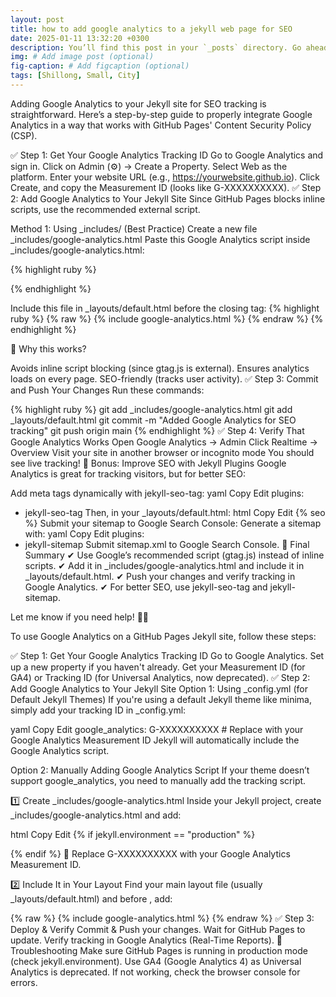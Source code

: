 ```yaml
---
layout: post
title: how to add google analytics to a jekyll web page for SEO 
date: 2025-01-11 13:32:20 +0300
description: You’ll find this post in your `_posts` directory. Go ahead and edit it and re-build the site to see your changes. # Add post description (optional)
img: # Add image post (optional)
fig-caption: # Add figcaption (optional)
tags: [Shillong, Small, City]
---
```


Adding Google Analytics to your Jekyll site for SEO tracking is straightforward. Here’s a step-by-step guide to properly integrate Google Analytics in a way that works with GitHub Pages' Content Security Policy (CSP).

✅ Step 1: Get Your Google Analytics Tracking ID
Go to Google Analytics and sign in.
Click on Admin (⚙️) → Create a Property.
Select Web as the platform.
Enter your website URL (e.g., https://yourwebsite.github.io).
Click Create, and copy the Measurement ID (looks like G-XXXXXXXXXX).
✅ Step 2: Add Google Analytics to Your Jekyll Site
Since GitHub Pages blocks inline scripts, use the recommended external script.

Method 1: Using _includes/ (Best Practice)
Create a new file _includes/google-analytics.html
Paste this Google Analytics script inside _includes/google-analytics.html:


{% highlight ruby %}
<!-- Google Analytics -->
<script async src="https://www.googletagmanager.com/gtag/js?id=G-XXXXXXXXXX"></script>
<script>
  window.dataLayer = window.dataLayer || [];
  function gtag(){dataLayer.push(arguments);}
  gtag('js', new Date());

  gtag('config', 'G-XXXXXXXXXX'); // Replace with your actual Google Analytics ID
</script>
{% endhighlight %}


Include this file in _layouts/default.html before the closing </body> tag:
{% highlight ruby %}
{% raw %}
{% include google-analytics.html %}
{% endraw %}
{% endhighlight %}

📌 Why this works?

Avoids inline script blocking (since gtag.js is external).
Ensures analytics loads on every page.
SEO-friendly (tracks user activity).
✅ Step 3: Commit and Push Your Changes
Run these commands:

{% highlight ruby %}
git add _includes/google-analytics.html
git add _layouts/default.html
git commit -m "Added Google Analytics for SEO tracking"
git push origin main
{% endhighlight %}
✅ Step 4: Verify That Google Analytics Works
Open Google Analytics → Admin
Click Realtime → Overview
Visit your site in another browser or incognito mode
You should see live tracking!
🚀 Bonus: Improve SEO with Jekyll Plugins
Google Analytics is great for tracking visitors, but for better SEO:

Add meta tags dynamically with jekyll-seo-tag:
yaml
Copy
Edit
plugins:
  - jekyll-seo-tag
Then, in your _layouts/default.html:
html
Copy
Edit
{% seo %}
Submit your sitemap to Google Search Console:
Generate a sitemap with:
yaml
Copy
Edit
plugins:
  - jekyll-sitemap
Submit sitemap.xml to Google Search Console.
🎯 Final Summary
✔ Use Google’s recommended script (gtag.js) instead of inline scripts.
✔ Add it in _includes/google-analytics.html and include it in _layouts/default.html.
✔ Push your changes and verify tracking in Google Analytics.
✔ For better SEO, use jekyll-seo-tag and jekyll-sitemap.

Let me know if you need help! 🚀😊







To use Google Analytics on a GitHub Pages Jekyll site, follow these steps:

✅ Step 1: Get Your Google Analytics Tracking ID
Go to Google Analytics.
Set up a new property if you haven't already.
Get your Measurement ID (for GA4) or Tracking ID (for Universal Analytics, now deprecated).
✅ Step 2: Add Google Analytics to Your Jekyll Site
Option 1: Using _config.yml (for Default Jekyll Themes)
If you're using a default Jekyll theme like minima, simply add your tracking ID in _config.yml:

yaml
Copy
Edit
google_analytics: G-XXXXXXXXXX  # Replace with your Google Analytics Measurement ID
Jekyll will automatically include the Google Analytics script.

Option 2: Manually Adding Google Analytics Script
If your theme doesn’t support google_analytics, you need to manually add the tracking script.

1️⃣ Create _includes/google-analytics.html
Inside your Jekyll project, create _includes/google-analytics.html and add:

html
Copy
Edit
{% if jekyll.environment == "production" %}
<!-- Google Analytics -->
<script async src="https://www.googletagmanager.com/gtag/js?id=G-XXXXXXXXXX"></script>
<script>
  window.dataLayer = window.dataLayer || [];
  function gtag(){dataLayer.push(arguments);}
  gtag('js', new Date());
  gtag('config', 'G-XXXXXXXXXX');
</script>
{% endif %}
🔹 Replace G-XXXXXXXXXX with your Google Analytics Measurement ID.

2️⃣ Include It in Your Layout
Find your main layout file (usually _layouts/default.html) and before </head>, add:

{% raw %}
{% include google-analytics.html %}
{% endraw %}
✅ Step 3: Deploy & Verify
Commit & Push your changes.
Wait for GitHub Pages to update.
Verify tracking in Google Analytics (Real-Time Reports).
🎯 Troubleshooting
Make sure GitHub Pages is running in production mode (check jekyll.environment).
Use GA4 (Google Analytics 4) as Universal Analytics is deprecated.
If not working, check the browser console for errors.
